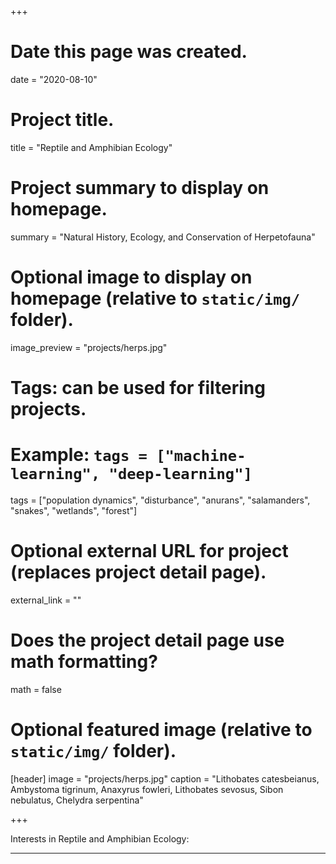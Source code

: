 +++
# Date this page was created.
date = "2020-08-10"

# Project title.
title = "Reptile and Amphibian Ecology"

# Project summary to display on homepage.
summary = "Natural History, Ecology, and Conservation of Herpetofauna"

# Optional image to display on homepage (relative to `static/img/` folder).
image_preview = "projects/herps.jpg"

# Tags: can be used for filtering projects.
# Example: `tags = ["machine-learning", "deep-learning"]`
tags = ["population dynamics", "disturbance", "anurans", "salamanders", "snakes", "wetlands", "forest"]

# Optional external URL for project (replaces project detail page).
external_link = ""

# Does the project detail page use math formatting?
math = false

# Optional featured image (relative to `static/img/` folder).
[header]
image = "projects/herps.jpg"
caption = "Lithobates catesbeianus, Ambystoma tigrinum, Anaxyrus fowleri, Lithobates sevosus, Sibon nebulatus, Chelydra serpentina"

+++


Interests in Reptile and Amphibian Ecology:
 *****
